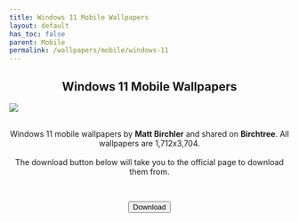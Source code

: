 ```yaml
---
title: Windows 11 Mobile Wallpapers
layout: default
has_toc: false
parent: Mobile
permalink: /wallpapers/mobile/windows-11
---
```



<div class="card">
  <h2 style="text-align:center" class="text-delta">Windows 11 Mobile Wallpapers</h2>
  <img src="https://birchtree.me/content/images/size/w1600/format/webp/2021/06/007-copy.jpg" />
  <div class="container">
    <br />
    <p style="text-align:center">Windows 11 mobile wallpapers by <b>Matt Birchler</b> and shared on <b>Birchtree</b>. All wallpapers are 1,712x3,704.
      <br /><br />
      The download button below will take you to the official page to download them from.</p>
  </div>
</div>
<br />
<p class="text-delta" style="text-align:center"><a href="https://birchtree.me/blog/windows-11-wallpapers-for-your-phone/">
  <button type="button" name="button" class="btn">Download</button></a></p>
